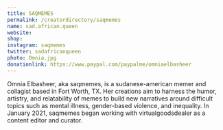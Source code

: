 ```yaml
---
title: SAQMEMES
permalink: /creatordirectory/saqmemes
name: sad.african.queen
website: 
shop:
instagram: saqmemes
twitter: sadafricanqueen
photo: Omnia.jpg
donationlink: https://www.paypal.com/paypalme/omniaelbasheer
---
```

Omnia Elbasheer, aka saqmemes, is a sudanese-american memer and collagist based in Fort Worth, TX. Her creations aim to harness the humor, artistry, and relatability of memes to build new narratives around difficult topics such as mental illness, gender-based violence, and inequality. In January 2021, saqmemes began working with virtualgoodsdealer as a content editor and curator. 